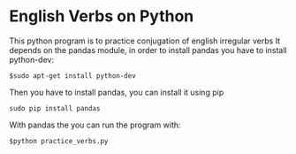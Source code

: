 # English Verbs on Python
This python program is to practice conjugation of english irregular verbs
It depends on the pandas module, in order to install pandas you have to install python-dev:
```
$sudo apt-get install python-dev
```
Then you have to install pandas, you can install it using pip
```
sudo pip install pandas
```
With pandas the you can run the program with:
```
$python practice_verbs.py
```
